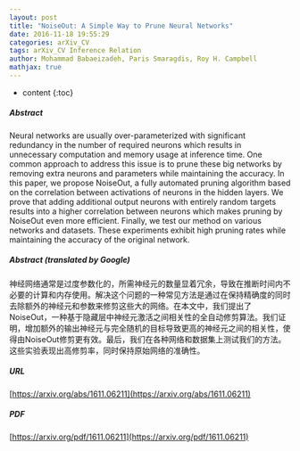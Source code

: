 ```yaml
---
layout: post
title: "NoiseOut: A Simple Way to Prune Neural Networks"
date: 2016-11-18 19:55:29
categories: arXiv_CV
tags: arXiv_CV Inference Relation
author: Mohammad Babaeizadeh, Paris Smaragdis, Roy H. Campbell
mathjax: true
---
```


* content
{:toc}

##### Abstract
Neural networks are usually over-parameterized with significant redundancy in the number of required neurons which results in unnecessary computation and memory usage at inference time. One common approach to address this issue is to prune these big networks by removing extra neurons and parameters while maintaining the accuracy. In this paper, we propose NoiseOut, a fully automated pruning algorithm based on the correlation between activations of neurons in the hidden layers. We prove that adding additional output neurons with entirely random targets results into a higher correlation between neurons which makes pruning by NoiseOut even more efficient. Finally, we test our method on various networks and datasets. These experiments exhibit high pruning rates while maintaining the accuracy of the original network.

##### Abstract (translated by Google)
神经网络通常是过度参数化的，所需神经元的数量显着冗余，导致在推断时间内不必要的计算和内存使用。解决这个问题的一种常见方法是通过在保持精确度的同时去除额外的神经元和参数来修剪这些大的网络。在本文中，我们提出了NoiseOut，一种基于隐藏层中神经元激活之间相关性的全自动修剪算法。我们证明，增加额外的输出神经元与完全随机的目标导致更高的神经元之间的相关性，使得由NoiseOut修剪更有效。最后，我们在各种网络和数据集上测试我们的方法。这些实验表现出高修剪率，同时保持原始网络的准确性。

##### URL
[https://arxiv.org/abs/1611.06211](https://arxiv.org/abs/1611.06211)

##### PDF
[https://arxiv.org/pdf/1611.06211](https://arxiv.org/pdf/1611.06211)

